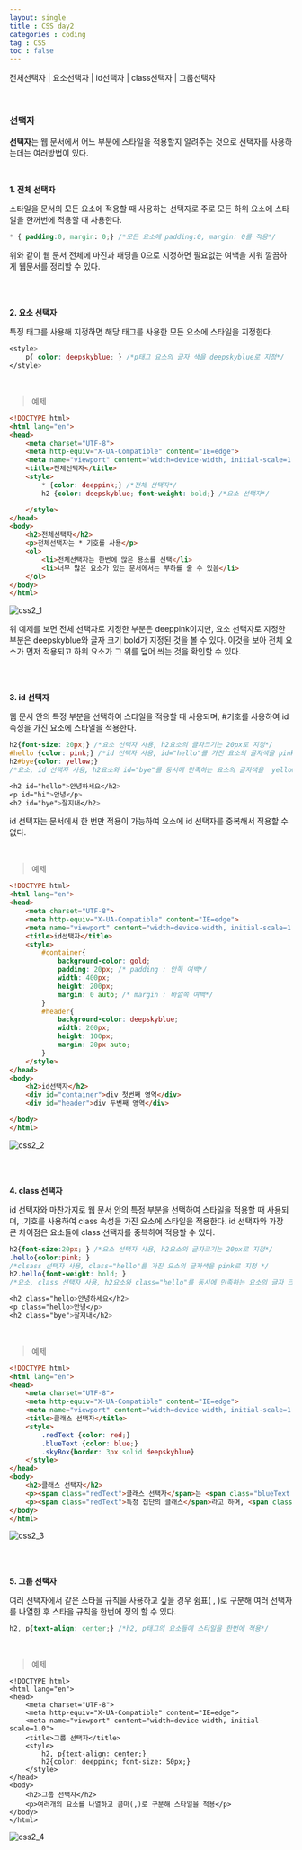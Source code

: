 ```yaml
---
layout: single
title : CSS day2
categories : coding
tag : CSS
toc : false
---
```


전체선택자 | 요소선택자 | id선택자 | class선택자 | 그룹선택자

<br>

### 선택자

**선택자**는 웹 문서에서 어느 부분에 스타일을 적용할지 알려주는 것으로 선택자를 사용하는데는 여러방법이 있다.

<br>

**1. 전체 선택자**

스타일을 문서의 모든 요소에 적용할 때 사용하는 선택자로 주로 모든 하위 요소에 스타일을 한꺼번에 적용할 때 사용한다.

```css
* { padding:0, margin: 0;} /*모든 요소에 padding:0, margin: 0를 적용*/
```

위와 같이 웹 문서 전체에 마진과 패딩을 0으로 지정하면 필요없는 여백을 지워 깔끔하게 웹문서를 정리할 수 있다.

<br>

<br>

**2. 요소 선택자**

특정 태그를 사용해 지정하면 해당 태그를 사용한 모든 요소에 스타일을 지정한다.

```css
<style>
	p{ color: deepskyblue; } /*p태그 요소의 글자 색을 deepskyblue로 지정*/
</style>
```

<br>

> 예제

```html
<!DOCTYPE html>
<html lang="en">
<head>
    <meta charset="UTF-8">
    <meta http-equiv="X-UA-Compatible" content="IE=edge">
    <meta name="viewport" content="width=device-width, initial-scale=1.0">
    <title>전체선택자</title>
    <style>
        * {color: deeppink;} /*전체 선택자*/
        h2 {color: deepskyblue; font-weight: bold;} /*요소 선택자*/

    </style>
</head>
<body>
    <h2>전체선택자</h2>
    <p>전체선택자는 * 기호를 사용</p>
    <ol>
        <li>전체선택자는 한번에 많은 용소를 선택</li>
        <li>너무 많은 요소가 있는 문서에서는 부하를 줄 수 있음</li>
    </ol>
</body>
</html>
```

![css2_1](https://github.com/YUNCHANYEONG/YUNCHANYEONG.github.io/blob/master/assets/images/coding_img/css2_1.JPG?raw=true)

위 예제를 보면 전체 선택자로 지정한 부분은 deeppink이지만, 요소 선택자로 지정한 부분은 deepskyblue와 글자 크기 bold가 지정된 것을 볼 수 있다. 이것을 보아 전체 요소가 먼저 적용되고 하위 요소가 그 위를 덮어 씌는 것을 확인할 수 있다.

<br>

<br>

**3. id 선택자**

웹 문서 안의 특정 부분을 선택하여 스타일을 적용할 때 사용되며, #기호를 사용하여 id 속성을 가진 요소에 스타일을 적용한다.

```css
h2{font-size: 20px;} /*요소 선택자 사용, h2요소의 글자크기는 20px로 지정*/
#hello {color: pink;} /*id 선택자 사용, id="hello"를 가진 요소의 글자색을 pink로 지정 */
h2#bye{color: yellow;} 
/*요소, id 선택자 사용, h2요소와 id="bye"를 동시에 만족하는 요소의 글자색을  yellow로 지정*/

<h2 id="hello">안녕하세요</h2>
<p id="hi">안녕</p>
<h2 id="bye">잘지내</h2>
```

id 선택자는 문서에서 한 번만 적용이 가능하여 요소에 id 선택자를 중복해서 적용할 수 없다.

<br>

> 예제

```html
<!DOCTYPE html>
<html lang="en">
<head>
    <meta charset="UTF-8">
    <meta http-equiv="X-UA-Compatible" content="IE=edge">
    <meta name="viewport" content="width=device-width, initial-scale=1.0">
    <title>id선택자</title>
    <style>
        #container{
            background-color: gold;
            padding: 20px; /* padding : 안쪽 여백*/
            width: 400px;
            height: 200px;
            margin: 0 auto; /* margin : 바깥쪽 여백*/
        }
        #header{
            background-color: deepskyblue;
            width: 200px;
            height: 100px;
            margin: 20px auto;
        }
    </style>
</head>
<body>
    <h2>id선택자</h2>
    <div id="container">div 첫번째 영역</div>
    <div id="header">div 두번째 영역</div>

</body>
</html>
```

![css2_2](https://github.com/YUNCHANYEONG/YUNCHANYEONG.github.io/blob/master/assets/images/coding_img/css2_2.JPG?raw=true)

<br>

<br>

**4. class 선택자**

id 선택자와 마찬가지로 웹 문서 안의 특정 부분을 선택하여 스타일을 적용할 때 사용되며, .기호를 사용하여 class 속성을 가진 요소에 스타일을 적용한다. id 선택자와 가장 큰 차이점은 요소들에 class 선택자를 중복하여 적용할 수 있다.

```css
h2{font-size:20px; } /*요소 선택자 사용, h2요소의 글자크기는 20px로 지정*/
.hello{color:pink; } 
/*clsass 선택자 사용, class="hello"를 가진 요소의 글자색을 pink로 지정 */
h2.hello{font-weight: bold; }
/*요소, class 선택자 사용, h2요소와 class="hello"를 동시에 만족하는 요소의 글자 크기를  bold로 지정*/

<h2 class="hello>안녕하세요</h2>
<p class="hello>안녕</p>
<h2 class="bye">잘지내</h2>
```

<br>

> 예제

```html
<!DOCTYPE html>
<html lang="en">
<head>
    <meta charset="UTF-8">
    <meta http-equiv="X-UA-Compatible" content="IE=edge">
    <meta name="viewport" content="width=device-width, initial-scale=1.0">
    <title>클래스 선택자</title>
    <style>
        .redText {color: red;}
        .blueText {color: blue;}
        .skyBox{border: 3px solid deepskyblue}
    </style>
</head>
<body>
    <h2>클래스 선택자</h2>
    <p><span class="redText">클래스 선택자</span>는 <span class="blueText skyBox">특정 집간의 여러 요소를 한번에 선택</span>할 때 사용합니다.</p>
    <p><span class="redText">특정 집단의 클래스</span>라고 하며, <span class="blueText">(도트)기호를 사용</span>하여 같은 클래스 이름을 가지는 요소들을 모두 선택합니다.</p>
</body>
</html>
```

![css2_3](https://github.com/YUNCHANYEONG/YUNCHANYEONG.github.io/blob/master/assets/images/coding_img/css2_3.JPG?raw=true)

<br>

<br>

**5. 그룹 선택자**

여러 선택자에서 같은 스타을 규칙을 사용하고 싶을 경우 쉼표( , )로 구분해 여러 선택자를 나열한 후 스타을 규칙을 한번에 정의 할 수 있다.

```css
h2, p{text-align: center;} /*h2, p태그의 요소들에 스타일을 한번에 적용*/
```

<br>

> 예제

```
<!DOCTYPE html>
<html lang="en">
<head>
    <meta charset="UTF-8">
    <meta http-equiv="X-UA-Compatible" content="IE=edge">
    <meta name="viewport" content="width=device-width, initial-scale=1.0">
    <title>그룹 선택자</title>
    <style>
        h2, p{text-align: center;}
        h2{color: deeppink; font-size: 50px;}
    </style>
</head>
<body>
    <h2>그룹 선택자</h2>
    <p>여러개의 요소를 나열하고 콤마(,)로 구분해 스타일을 적용</p>
</body>
</html>
```

![css2_4](https://github.com/YUNCHANYEONG/YUNCHANYEONG.github.io/blob/master/assets/images/coding_img/css2_4.JPG?raw=true)
